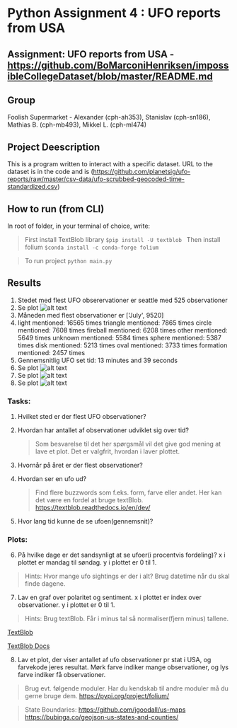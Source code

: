# Python Assignment 4 : UFO reports from USA


## Assignment: UFO reports from USA - https://github.com/BoMarconiHenriksen/impossibleCollegeDataset/blob/master/README.md

## Group
Foolish Supermarket - Alexander (cph-ah353), Stanislav (cph-sn186), Mathias B. (cph-mb493), Mikkel L. (cph-ml474)

## Project Deescription
This is a program written to interact with a specific dataset.
URL to the dataset is in the code and is (https://github.com/planetsig/ufo-reports/raw/master/csv-data/ufo-scrubbed-geocoded-time-standardized.csv)

## How to run (from CLI)
In root of folder, in your terminal of choice, write:

> First install TextBlob library
```$pip install -U textblob ```
> Then install folium
```$conda install -c conda-forge folium```

> To run project
```python main.py```


## Results
1. Stedet med flest UFO obserervationer er seattle med 525 observationer
2. Se plot
    ![alt text](plot2.png)
3. Måneden med flest observationer er ['July', 9520]
4. light mentioned: 16565 times
    triangle mentioned: 7865 times
    circle mentioned: 7608 times
    fireball mentioned: 6208 times
    other mentioned: 5649 times
    unknown mentioned: 5584 times
    sphere mentioned: 5387 times
    disk mentioned: 5213 times
    oval mentioned: 3733 times
    formation mentioned: 2457 times
5. Gennemsnitlig UFO set tid: 13 minutes and 39 seconds
6. Se plot
    ![alt text](plot6.png)
7. Se plot
    ![alt text](plot7.png)
8. Se plot
    ![alt text](plot8.png)


### Tasks:
1. Hvilket sted er der flest UFO observationer?

2. Hvordan har antallet af observationer udviklet sig over tid?
    >Som besvarelse til det her spørgsmål vil det give god mening at lave et plot. Det er valgfrit, hvordan i laver plottet.

3. Hvornår på året er der flest observationer?

4. Hvordan ser en ufo ud?
    >Find flere buzzwords som f.eks. form, farve eller andet. Her kan det være en fordel at bruge textBlob. https://textblob.readthedocs.io/en/dev/

5. Hvor lang tid kunne de se ufoen(gennemsnit)?

### Plots:

6. På hvilke dage er det sandsynligt at se ufoer(i procentvis fordeling)?
x i plottet er mandag til søndag.
y i plottet er 0 til 1.

>Hints:
>Hvor mange ufo sightings er der i alt?
>Brug datetime når du skal finde dagene.


7. Lav en graf over polaritet og sentiment.
x i plottet er index over observationer.
y i plottet er 0 til 1.

>Hints:
>Brug textBlob.
>Får i minus tal så normaliser(fjern minus) tallene.
    
[TextBlob](https://textblob.readthedocs.io/en/dev/)

[TextBlob Docs](https://textblob.readthedocs.io/en/dev/quickstart.html#sentiment-analysis)

8. Lav et plot, der viser antallet af ufo observationer pr stat i USA, og farvekode jeres resultat. Mørk farve indiker mange observationer, og lys farve indiker få observationer.

>Brug evt. følgende moduler. Har du kendskab til andre moduler må du gerne bruge dem.
https://pypi.org/project/folium/

>State Boundaries:
https://github.com/jgoodall/us-maps
https://bubinga.co/geojson-us-states-and-counties/
